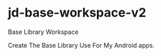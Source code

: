 jd-base-workspace-v2
====================

Base Library Workspace

Create The Base Library Use For My Android apps.


